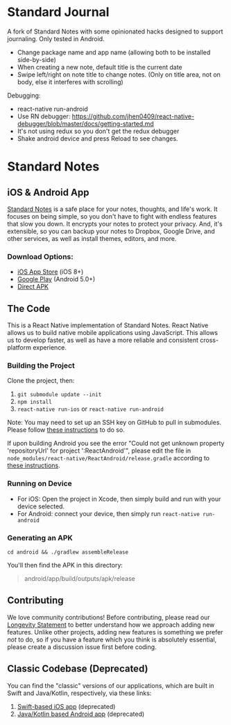 # Standard Journal

A fork of Standard Notes with some opinionated hacks designed to support journaling. Only tested in Android.  

- Change package name and app name (allowing both to be installed side-by-side)
- When creating a new note, default title is the current date
- Swipe left/right on note title to change notes. (Only on title area, not on body, else it interferes with scrolling)


Debugging:

 - react-native run-android
 - Use RN debugger: https://github.com/jhen0409/react-native-debugger/blob/master/docs/getting-started.md
 - It's not using redux so you don't get the redux debugger
 - Shake android device and press Reload to see changes. 

# Standard Notes

## iOS & Android App

[Standard Notes](https://StandardJournal.org) is a safe place for your notes, thoughts, and life's work. It focuses on being simple, so you don't have to fight with endless features that slow you down. It encrypts your notes to protect your privacy. And, it's extensible, so you can backup your notes to Dropbox, Google Drive, and other services, as well as install themes, editors, and more.

### Download Options:

- [iOS App Store](https://itunes.apple.com/us/app/standard-notes/id1285392450?mt=8) (iOS 8+)
- [Google Play](https://play.google.com/store/apps/details?id=com.gwynmorfey.standardjournal) (Android 5.0+)
- [Direct APK](https://github.com/StandardJournal/mobile/releases)

## The Code

This is a React Native implementation of Standard Notes. React Native allows us to build native mobile applications using JavaScript. This allows us to develop faster, as well as have a more reliable and consistent cross-platform experience.

### Building the Project

Clone the project, then:

1. `git submodule update --init`
2. `npm install`
3. `react-native run-ios` or `react-native run-android`

Note: You may need to set up an SSH key on GitHub to pull in submodules. Please follow [these instructions](https://help.github.com/articles/adding-a-new-ssh-key-to-your-github-account/) to do so.

If upon building Android you see the error "Could not get unknown property 'repositoryUrl' for project ':ReactAndroid'", please edit the file in `node_modules/react-native/ReactAndroid/release.gradle` according to [these instructions](https://stackoverflow.com/questions/43967489/could-not-get-unknown-property-repositoryurl-for-project).

### Running on Device

- For iOS:
    Open the project in Xcode, then simply build and run with your device selected.
- For Android: connect your device, then simply run `react-native run-android`

### Generating an APK

```
cd android && ./gradlew assembleRelease
```

You'll then find the APK in this directory:
> android/app/build/outputs/apk/release

## Contributing
We love community contributions! Before contributing, please read our [Longevity Statement](https://StandardJournal.org/longevity) to better understand how we approach adding new features. Unlike other projects, adding new features is something we prefer *not* to do, so if you have a feature which you think is absolutely essential, please create a discussion issue first before coding.

## Classic Codebase (Deprecated)

You can find the "classic" versions of our applications, which are built in Swift and Java/Kotlin, respectively, via these links:

1. [Swift-based iOS app](https://github.com/StandardJournal/ios) (deprecated)
2. [Java/Kotlin based Android app](https://github.com/StandardJournal/android) (deprecated)
